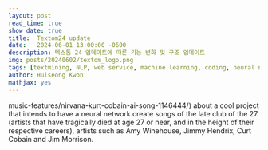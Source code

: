 ```yaml
---
layout: post
read_time: true
show_date: true
title:  Textom24 update
date:   2024-06-01 13:00:00 -0600
description: 텍스톰 24 업데이트에 따른 기능 변화 및 구조 업데이트
img: posts/20240602/textom_logo.png
tags: [textmining, NLP, web service, machine learning, coding, neural networks]
author: Huiseong Kwon
mathjax: yes
---
```


music-features/nirvana-kurt-cobain-ai-song-1146444/) about a cool project that intends to have a neural network create songs of the late club of the 27 (artists that have tragically died at age 27 or near, and in the height of their respective careers), artists such as Amy Winehouse, Jimmy Hendrix, Curt Cobain and Jim Morrison.